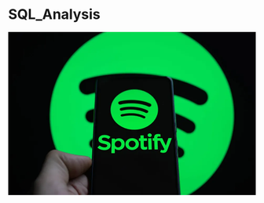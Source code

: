 # SQL_Analysis
![Logo](https://github.com/Srabani13/SQL_Analysis/blob/main/spotify-photo-logo.webp)
